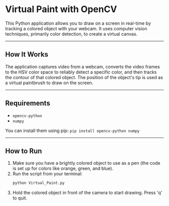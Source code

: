 # Virtual Paint with OpenCV

This Python application allows you to draw on a screen in real-time by tracking a colored object with your webcam. It uses computer vision techniques, primarily color detection, to create a virtual canvas.

---

## How It Works

The application captures video from a webcam, converts the video frames to the HSV color space to reliably detect a specific color, and then tracks the contour of that colored object. The position of the object's tip is used as a virtual paintbrush to draw on the screen.

---

## Requirements

* `opencv-python`
* `numpy`

You can install them using pip:
`pip install opencv-python numpy`

---

## How to Run

1.  Make sure you have a brightly colored object to use as a pen (the code is set up for colors like orange, green, and blue).
2.  Run the script from your terminal:
    ```bash
    python Virtual_Paint.py
    ```
3.  Hold the colored object in front of the camera to start drawing. Press 'q' to quit.
